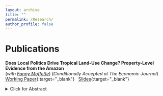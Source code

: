 ```yaml
---
layout: archive
title: ""
permalink: /Research/
author_profile: false
---
```

# **Publications**<br/> 

**Does Local Politics Drive Tropical Land-Use Change? Property-Level Evidence from the Amazon** <br/> (_with [Fanny Moffette](https://fannymoffette.com/)_) (_Conditionally Accepted at The Economic Journal_) <br/> [Working Paper](/files/Katovich_Moffette_Local_Politics_of_Land_Use.pdf){:target="_blank"} &nbsp; [Slides](/files/Katovich_LandUse_90MinuteSlides.pdf){:target="_blank"}
<details><summary>Click for Abstract</summary><font size="-1">Land conversion to agriculture is a defining environmental challenge for tropical regions. We construct a novel panel dataset of land-use changes on the properties of municipal politicians and campaign donors in the Brazilian Amazon to assess channels through which local politics may drive land conversion. Estimating event studies around close mayoral elections, we find that large landholders significantly increase soy cultivation while the candidate they donated to is in office. This suggests landholders invest in political influence to overcome barriers to agricultural intensification. In turn, mayors who receive landholder donations govern in favor of agriculture – increasing spending on agricultural promotion
and distribution of rural credit. While agricultural promotion “returns the favor” for mayors’ donors, it is not precisely targeted. We document large spillovers
onto lands not registered to donors, resulting in increased environmental violations and deforestation in these areas. Results reveal how patronage and special
interests drive land-use change in the Amazon.  </font>
<br/>
</details>
